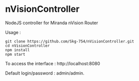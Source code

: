 # nVisionController
NodeJS controller for Miranda nVision Router

Usage :

```
git clone https://github.com/Skg-754/nVisionController.git
cd nVisionController
npm install
npm start
```

To access the interface : http://localhost:8080

Default login/password : admin/admin.

